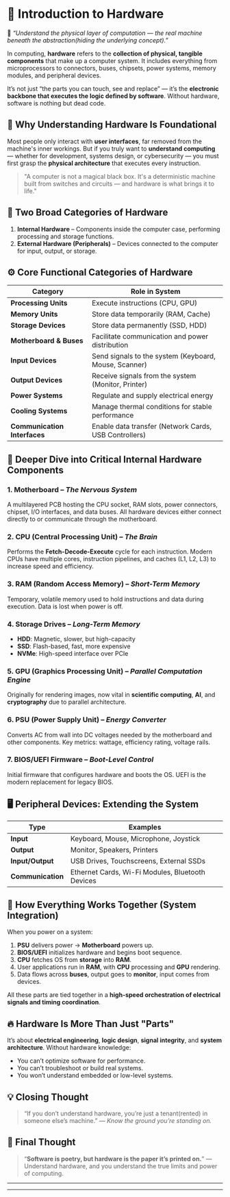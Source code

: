 # 🧠 **Introduction to Hardware**

📌 *“Understand the physical layer of computation — the real machine beneath the abstraction(hiding the underlying concept).”*

In computing, **hardware** refers to the **collection of physical, tangible components** that make up a computer system. It includes everything from microprocessors to connectors, buses, chipsets,  power systems, memory modules, and peripheral devices.

It’s not just “the parts you can touch, see and replace” — it’s the **electronic backbone that executes the logic defined by software**. Without hardware, software is nothing but dead code.


## 🧩 **Why Understanding Hardware Is Foundational**

Most people only interact with **user interfaces**, far removed from the machine's inner workings. But if you truly want to **understand computing** — whether for development, systems design, or cybersecurity — you must first grasp the **physical architecture** that executes every instruction.

> "A computer is not a magical black box. It's a deterministic machine built from switches and circuits — and hardware is what brings it to life."


## 🔧 **Two Broad Categories of Hardware**

1. **Internal Hardware** – Components inside the computer case, performing processing and storage functions.
2. **External Hardware (Peripherals)** – Devices connected to the computer for input, output, or storage.


## ⚙️ **Core Functional Categories of Hardware**

| **Category**                 | **Role in System**                                    |
| ---------------------------- | ----------------------------------------------------- |
| **Processing Units**         | Execute instructions (CPU, GPU)                       |
| **Memory Units**             | Store data temporarily (RAM, Cache)                   |
| **Storage Devices**          | Store data permanently (SSD, HDD)                     |
| **Motherboard & Buses**      | Facilitate communication and power distribution       |
| **Input Devices**            | Send signals to the system (Keyboard, Mouse, Scanner) |
| **Output Devices**           | Receive signals from the system (Monitor, Printer)    |
| **Power Systems**            | Regulate and supply electrical energy                 |
| **Cooling Systems**          | Manage thermal conditions for stable performance      |
| **Communication Interfaces** | Enable data transfer (Network Cards, USB Controllers) |


## 🧠 **Deeper Dive into Critical Internal Hardware Components**

### 1. **Motherboard** – *The Nervous System*

A multilayered PCB hosting the CPU socket, RAM slots, power connectors, chipset, I/O interfaces, and data buses. All hardware devices either connect directly to or communicate through the motherboard.

### 2. **CPU (Central Processing Unit)** – *The Brain*

Performs the **Fetch-Decode-Execute** cycle for each instruction. Modern CPUs have multiple cores, instruction pipelines, and caches (L1, L2, L3) to increase speed and efficiency.

### 3. **RAM (Random Access Memory)** – *Short-Term Memory*

Temporary, volatile memory used to hold instructions and data during execution. Data is lost when power is off.

### 4. **Storage Drives** – *Long-Term Memory*

* **HDD**: Magnetic, slower, but high-capacity
* **SSD**: Flash-based, fast, more expensive
* **NVMe**: High-speed interface over PCIe

### 5. **GPU (Graphics Processing Unit)** – *Parallel Computation Engine*

Originally for rendering images, now vital in **scientific computing**, **AI**, and **cryptography** due to parallel architecture.

### 6. **PSU (Power Supply Unit)** – *Energy Converter*

Converts AC from wall into DC voltages needed by the motherboard and other components. Key metrics: wattage, efficiency rating, voltage rails.

### 7. **BIOS/UEFI Firmware** – *Boot-Level Control*

Initial firmware that configures hardware and boots the OS. UEFI is the modern replacement for legacy BIOS.


## 🖥️ **Peripheral Devices: Extending the System**

| **Type**          | **Examples**                                     |
| ----------------- | ------------------------------------------------ |
| **Input**         | Keyboard, Mouse, Microphone, Joystick            |
| **Output**        | Monitor, Speakers, Printers                      |
| **Input/Output**  | USB Drives, Touchscreens, External SSDs          |
| **Communication** | Ethernet Cards, Wi-Fi Modules, Bluetooth Devices |


## 🧬 **How Everything Works Together (System Integration)**

When you power on a system:

1. **PSU** delivers power → **Motherboard** powers up.
2. **BIOS/UEFI** initializes hardware and begins boot sequence.
3. **CPU** fetches OS from **storage** into **RAM**.
4. User applications run in **RAM**, with **CPU** processing and **GPU** rendering.
5. Data flows across **buses**, output goes to **monitor**, input comes from devices.

All these parts are tied together in a **high-speed orchestration of electrical signals and timing coordination**.


## 🔥 **Hardware Is More Than Just "Parts"**

It’s about **electrical engineering**, **logic design**, **signal integrity**, and **system architecture**. Without hardware knowledge:

* You can’t optimize software for performance.
* You can’t troubleshoot or build real systems.
* You won’t understand embedded or low-level systems.


## 💡 **Closing Thought**

> “If you don’t understand hardware, you’re just a tenant(rented) in someone else’s machine.”
> — *Know the ground you’re standing on.*

## 🧩 **Final Thought**

> “**Software is poetry, but hardware is the paper it’s printed on.**” — Understand hardware, and you understand the true limits and power of computing.

---

___
<!-- # **`2. Elements being used to build Hardware Components`**
___

# **`3. Underlying Concept of Computer System`**
___

# **`4. Main Components and their workflow outline.`**
___

# **`5. Main Components and their microscopics view.`**
___ -->
